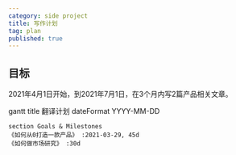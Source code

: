 ```yaml
---
category: side project
title: 写作计划
tag: plan
published: true
---
```


## 目标

2021年4月1日开始，到2021年7月1日，在3个月内写2篇产品相关文章。

<div class="mermaid">
    gantt
    title 翻译计划
    dateFormat  YYYY-MM-DD

    section Goals & Milestones
    《如何从0打造一款产品》 :2021-03-29, 45d
    《如何做市场研究》 :30d
</div>
